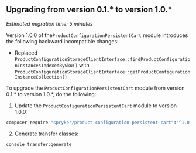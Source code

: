 ## Upgrading from version 0.1.* to version 1.0.*

*Estimated migration time: 5 minutes*

Version 1.0.0 of the`ProductConfigurationPersistentCart` module introduces the following backward incompatible changes:

* Replaced `ProductConfigurationStorageClientInterface::findProductConfigurationInstancesIndexedBySku()` with `ProductConfigurationStorageClientInterface::getProductConfigurationInstanceCollection()`

To upgrade the `ProductConfigurationPersistentCart` module from version 0.1.* to version 1.0.*, do the following:

1. Update the `ProductConfigurationPersistentCart` module to version 1.0.0:

```bash
composer require "spryker/product-configuration-persistent-cart":"^1.0.0" --update-with-dependencies
```

2. Generate transfer classes:

```bash
console transfer:generate
```